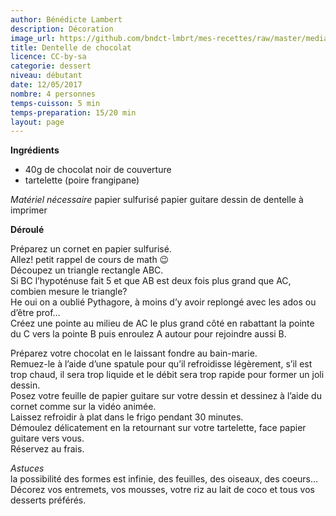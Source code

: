 ```yaml
---
author: Bénédicte Lambert
description: Décoration 
image_url: https://github.com/bndct-lmbrt/mes-recettes/raw/master/medias/dentelle.jpg
title: Dentelle de chocolat
licence: CC-by-sa
categorie: dessert
niveau: débutant
date: 12/05/2017
nombre: 4 personnes
temps-cuisson: 5 min
temps-preparation: 15/20 min
layout: page
---
```



**Ingrédients**

* 40g de chocolat noir de couverture
* tartelette (poire frangipane)

*Matériel nécessaire*
papier sulfurisé
papier guitare
dessin de dentelle à imprimer

**Déroulé**  

Préparez un cornet en papier sulfurisé.  
Allez! petit rappel de cours de math 😉  
Découpez un triangle rectangle ABC.  
Si BC l’hypoténuse fait 5  et que AB est deux fois plus grand que AC, combien mesure le triangle?  
He oui on a oublié Pythagore, à moins d’y avoir replongé avec les ados ou d’être prof…    
Créez une pointe au milieu de AC le plus grand côté en rabattant la pointe du C vers la pointe B puis enroulez A autour pour rejoindre aussi B.  

Préparez votre chocolat en le laissant fondre au bain-marie.  
Remuez-le à l’aide d’une spatule pour qu’il refroidisse légèrement, s’il est trop chaud, il sera trop liquide et le débit sera trop rapide pour former un joli dessin.  
Posez votre feuille de papier guitare sur votre dessin et dessinez à l’aide du cornet comme sur la vidéo animée.  
Laissez refroidir à plat dans le frigo pendant 30 minutes.  
Démoulez délicatement en la retournant sur votre tartelette, face papier guitare vers vous.  
Réservez au frais.  

*Astuces*  
la possibilité des formes est infinie, des feuilles, des oiseaux, des coeurs…  
Décorez vos entremets, vos mousses, votre riz au lait de coco  et tous vos desserts préférés.  
